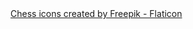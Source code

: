 <a href="https://www.flaticon.com/free-icons/chess" title="chess icons">
    Chess icons created by Freepik - Flaticon
</a>
